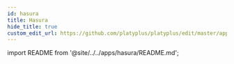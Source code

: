 ```yaml
---
id: hasura
title: Hasura
hide_title: true
custom_edit_url: https://github.com/platyplus/platyplus/edit/master/apps/hasura/README.md
---
```


import README from '@site/../../apps/hasura/README.md';
<README />
